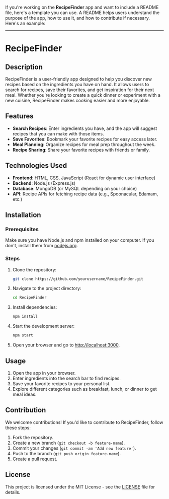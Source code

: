 If you're working on the **RecipeFinder** app and want to include a README file, here's a template you can use. A README helps users understand the purpose of the app, how to use it, and how to contribute if necessary. Here's an example:

---

# RecipeFinder

## Description
RecipeFinder is a user-friendly app designed to help you discover new recipes based on the ingredients you have on hand. It allows users to search for recipes, save their favorites, and get inspiration for their next meal. Whether you're looking to create a quick dinner or experiment with a new cuisine, RecipeFinder makes cooking easier and more enjoyable.

## Features
- **Search Recipes**: Enter ingredients you have, and the app will suggest recipes that you can make with those items.
- **Save Favorites**: Bookmark your favorite recipes for easy access later.
- **Meal Planning**: Organize recipes for meal prep throughout the week.
- **Recipe Sharing**: Share your favorite recipes with friends or family.

## Technologies Used
- **Frontend**: HTML, CSS, JavaScript (React for dynamic user interface)
- **Backend**: Node.js (Express.js)
- **Database**: MongoDB (or MySQL depending on your choice)
- **API**: Recipe APIs for fetching recipe data (e.g., Spoonacular, Edamam, etc.)
  
## Installation

### Prerequisites
Make sure you have Node.js and npm installed on your computer. If you don't, install them from [nodejs.org](https://nodejs.org/).

### Steps
1. Clone the repository:
   ```bash
   git clone https://github.com/yourusername/RecipeFinder.git
   ```
2. Navigate to the project directory:
   ```bash
   cd RecipeFinder
   ```
3. Install dependencies:
   ```bash
   npm install
   ```
4. Start the development server:
   ```bash
   npm start
   ```
5. Open your browser and go to [http://localhost:3000](http://localhost:3000).

## Usage
1. Open the app in your browser.
2. Enter ingredients into the search bar to find recipes.
3. Save your favorite recipes to your personal list.
4. Explore different categories such as breakfast, lunch, or dinner to get meal ideas.

## Contribution
We welcome contributions! If you'd like to contribute to RecipeFinder, follow these steps:
1. Fork the repository.
2. Create a new branch (`git checkout -b feature-name`).
3. Commit your changes (`git commit -am 'Add new feature'`).
4. Push to the branch (`git push origin feature-name`).
5. Create a pull request.

## License
This project is licensed under the MIT License - see the [LICENSE](LICENSE) file for details.

